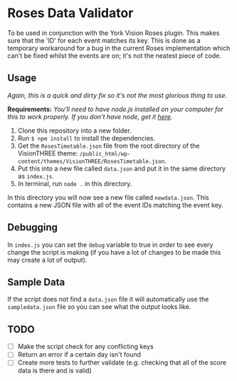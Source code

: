 # Roses Data Validator
To be used in conjunction with the York Vision Roses plugin. This makes sure that the 'ID' for each event matches its key. This is done as a temporary workaround for a bug in the current Roses implementation which can't be fixed whilst the events are on; it's not the neatest piece of code.

## Usage
*Again, this is a quick and dirty fix so it's not the most glorious thing to use.*

**Requirements:** *You'll need to have node.js installed on your computer for this to work properly. If you don't have node, get it [here](http://nodejs.org).*

1. Clone this repository into a new folder.
2. Run `$ npm install` to install the dependencies.
3. Get the `RosesTimetable.json` file from the root directory of the VisionTHREE theme: `/public_html/wp-content/themes/VisionTHREE/RosesTimetable.json`.
4. Put this into a new file called `data.json` and put it in the same directory as `index.js`.
5. In terminal, run `node .` in this directory.

In this directory you will now see a new file called `newdata.json`. This contains a new JSON file with all of the event IDs matching the event key.

## Debugging
In `index.js` you can set the `debug` variable to true in order to see every change the script is making (if you have a lot of changes to be made this may create a lot of output).

## Sample Data
If the script does not find a `data.json` file it will automatically use the `sampledata.json` file so you can see what the output looks like.

## TODO
- [ ] Make the script check for any conflicting keys
- [ ] Return an error if a certain day isn't found
- [ ] Create more tests to further validate (e.g. checking that all of the score data is there and is valid)